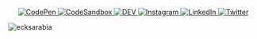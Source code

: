 <!--
**ecksarabia/ecksarabia** is a ✨ _special_ ✨ repository because its `README.md` (this file) appears on your GitHub profile.

Here are some ideas to get you started:

- 🔭 I’m currently working on ...
- 🌱 I’m currently learning ...
- 👯 I’m looking to collaborate on ...
- 🤔 I’m looking for help with ...
- 💬 Ask me about ...
- 📫 How to reach me: ...
- 😄 Pronouns: ...
- ⚡ Fun fact: ...
-->

<p align="center">
    <a href="https://codepen.io/ericksarabia" target="_blank">
        <img src="https://img.shields.io/static/v1?label&message=codepen&color=595959&logo=CodePen&logoColor=fff&style=for-the-badge" alt="CodePen">
    </a>
    <a href="https://codesandbox.io/u/ericksarabia" target="_blank">
        <img src="https://img.shields.io/static/v1?label&message=codesandbox&color=595959&logo=CodeSandbox&logoColor=fff&style=for-the-badge" alt="CodeSandbox">
    </a>
    <a href="https://dev.to/ericksarabia" target="_blank">
        <img src="https://img.shields.io/static/v1?label&message=dev.to&color=595959&logo=dev.to&logoColor=fff&style=for-the-badge" alt="DEV">
    </a>
    <a href="https://www.instagram.com/ecksarabia/" target="_blank">
        <img src="https://img.shields.io/static/v1?label&message=instagram&color=595959&logo=Instagram&logoColor=fff&style=for-the-badge" alt="Instagram">
    </a>
    <a href="https://www.linkedin.com/in/ericksarabia" target="_blank">
        <img src="https://img.shields.io/static/v1?label&message=linkedIn&color=595959&logo=LinkedIn&logoColor=fff&style=for-the-badge" alt="LinkedIn">
    </a>
    <a href="https://twitter.com/ecksarabia" target="_blank">
        <img src="https://img.shields.io/static/v1?label&message=twitter&color=595959&logo=Twitter&logoColor=fff&style=for-the-badge" alt="Twitter">
    </a>
</p>

![ecksarabia](https://ecksarabia.dev/images/slogan.jpg)

